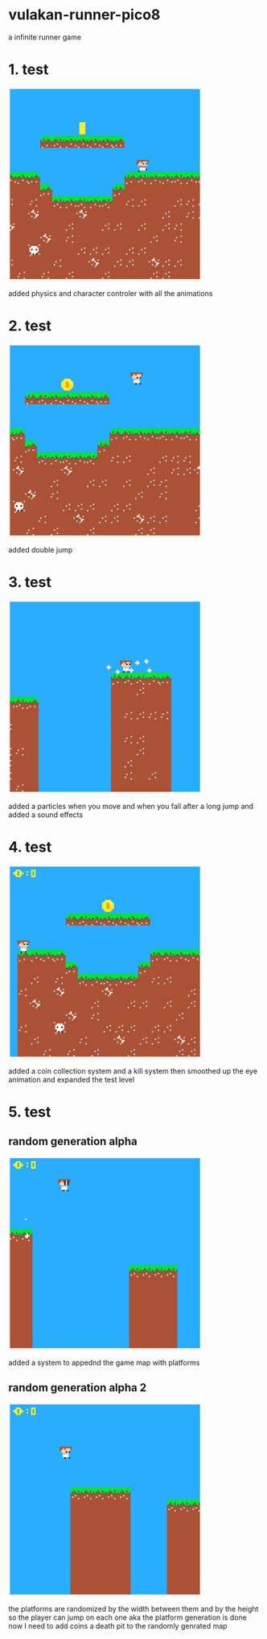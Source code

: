 # vulakan-runner-pico8
a infinite runner game

<h1>1. test</h1>
<img src="vulkan_runner_0.gif" alt="cant load"/>
<p>added physics and character controler with all the animations</p>

<h1>2. test</h1>
<img src="vulkan_runner_1.gif" alt="cant load"/>
<p>added double jump</p>

<h1>3. test</h1>
<img src="vulkan_runner_2.gif" alt="cant load"/>
<p>added a particles when you move and when you fall after a long jump and added a sound effects</p>

<h1>4. test</h1>
<img src="vulkan_runner_3.gif" alt="cant load"/>
<p>added a coin collection system and a kill system then smoothed up the eye animation and expanded the test level</p>

<h1>5. test</h1>
<h2>random generation alpha</h2>
<img src="vulkan_runner_4.gif" alt="cant load"/>
<p>added a system to appednd the game map with platforms</p>

<h2>random generation alpha 2</h2>
<img src="vulkan_runner_5.gif" alt="cant load"/>
<p>the platforms are randomized by the width between them and by the height so the player can jump on each one aka the platform generation is done now I need to add coins a death pit to the randomly genrated map</p>